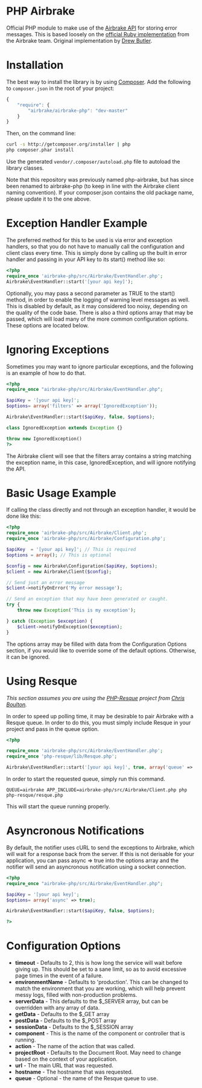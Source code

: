 PHP Airbrake
============

Official PHP module to make use of the [Airbrake API](http://help.airbrake.io/kb/api-2/api-overview) for storing error messages. This is based loosely on the [official Ruby implementation](https://github.com/airbrake/airbrake) from the Airbrake team.
Original implementation by [Drew Butler](https://github.com/nodrew).

Installation
============

The best way to install the library is by using [Composer](http://getcomposer.org). Add the following to `composer.json` in the root of your project:

``` javascript
{ 
    "require": {
        "airbrake/airbrake-php": "dev-master"
    }
}
```

Then, on the command line:

``` bash
curl -s http://getcomposer.org/installer | php
php composer.phar install
```

Use the generated `vendor/.composer/autoload.php` file to autoload the library classes.

Note that this repository was previously named php-airbrake, but has
since been renamed to airbrake-php (to keep in line with the Airbrake
client naming convention).
If your composer.json contains the old package name, please update it to
the one above.

Exception Handler Example
=========================

The preferred method for this to be used is via error and exception handlers, so that you do not have to manually call the configuration and client class every time. This is simply done by calling up the built in error handler and passing in your API key to its start() method like so:

```php
<?php
require_once 'airbrake-php/src/Airbrake/EventHandler.php';
Airbrake\EventHandler::start('[your api key]');
```

Optionally, you may pass a second parameter as TRUE to the start() method, in order to enable the logging of warning level messages as well. This is disabled by default, as it may considered too noisy, depending on the quality of the code base. There is also a third options array that may be passed, which will load many of the more common configuration options. These options are located below.

Ignoring Exceptions
===================

Sometimes you may want to ignore particular exceptions, and the
following is an example of how to do that.

```php
<?php
require_once "airbrake-php/src/Airbrake/EventHandler.php";

$apiKey = '[your api key]';
$options= array('filters' => array('IgnoredException'));

Airbrake\EventHandler::start($apiKey, false, $options);

class IgnoredException extends Exception {}

throw new IgnoredException()
?>
```

The Airbrake client will see that the filters array contains a string
matching the exception name, in this case, IgnoredException, and will
ignore notifying the API. 

Basic Usage Example
===================

If calling the class directly and not through an exception handler, it would be done like this:

```php
<?php
require_once 'airbrake-php/src/Airbrake/Client.php';
require_once 'airbrake-php/src/Airbrake/Configuration.php';

$apiKey  = '[your api key]'; // This is required
$options = array(); // This is optional

$config = new Airbrake\Configuration($apiKey, $options);
$client = new Airbrake\Client($config);

// Send just an error message
$client->notifyOnError('My error message');

// Send an exception that may have been generated or caught.
try {
    throw new Exception('This is my exception');

} catch (Exception $exception) {
    $client->notifyOnException($exception);
}
```

The options array may be filled with data from the Configuration Options section, if you would like to override some of the default options. Otherwise, it can be ignored.

Using Resque
============

_This section assumes you are using the [PHP-Resque](https://github.com/chrisboulton/php-resque) project from [Chris Boulton](https://github.com/chrisboulton)._

In order to speed up polling time, it may be desirable to pair Airbrake with a Resque queue. In order to do this, you must simply include Resque in your project and pass in the queue option.

```php
<?php

require_once 'airbrake-php/src/Airbrake/EventHandler.php';
require_once 'php-resque/lib/Resque.php';

Airbrake\EventHandler::start('[your api key]', true, array('queue' => 'airbrake'));
```

In order to start the requested queue, simply run this command.

```
QUEUE=airbrake APP_INCLUDE=airbrake-php/src/Airbrake/Client.php php php-resque/resque.php
```

This will start the queue running properly.

Asyncronous Notifications
=========================

By default, the notifier uses cURL to send the exceptions to Airbrake,
which will wait for a response back from the server. If this is not
derisable for your application, you can pass async => true into the 
options array and the notifier will send an asyncronous notification
using a socket connection.

```php
<?php
require_once "airbrake-php/src/Airbrake/EventHandler.php";

$apiKey = '[your api key]';
$options= array('async' => true);

Airbrake\EventHandler::start($apiKey, false, $options);

?>
```

Configuration Options
=====================

- **timeout** - Defaults to 2, this is how long the service will wait before giving up. This should be set to a sane limit, so as to avoid excessive page times in the event of a failure.
- **environmentName** - Defaults to 'production'. This can be changed to match the environment that you are working, which will help prevent messy logs, filled with non-production problems.
- **serverData** - This defaults to the $_SERVER array, but can be overridden with any array of data.
- **getData** - Defaults to the $_GET array
- **postData** - Defaults to the $_POST array
- **sessionData** - Defaults to the $_SESSION array
- **component** - This is the name of the component or controller that is running.
- **action** - The name of the action that was called.
- **projectRoot** - Defaults to the Document Root. May need to change based on the context of your application.
- **url** - The main URL that was requested.
- **hostname** - The hostname that was requested.
- **queue** - Optional - the name of the Resque queue to use.
